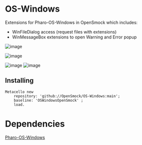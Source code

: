 # OS-Windows

Extensions for Pharo-OS-Windows in OpenSmock which includes: 
- WinFileDialog access (request files with extensions)
- WinMessageBox extensions to open Warning and Error popup

![image](https://user-images.githubusercontent.com/49183340/226132625-dad3f936-8eb6-4781-967d-0a5c40a68575.png)

![image](https://user-images.githubusercontent.com/49183340/226132585-3609265b-d492-4042-a095-3b70ba78d349.png)

![image](https://user-images.githubusercontent.com/49183340/226132506-835d4ef0-e16d-475c-8e90-4aee066cad07.png) ![image](https://user-images.githubusercontent.com/49183340/226132548-27197af6-b6c1-4a0f-b63b-04a5a676f25a.png)


## Installing

```smalltalk
Metacello new 
	repository: 'github://OpenSmock/OS-Windows:main';
	baseline: 'OSWindowsOpenSmock' ;
	load.
```

# Dependencies

[Pharo-OS-Windows](https://github.com/astares/Pharo-OS-Windows)
